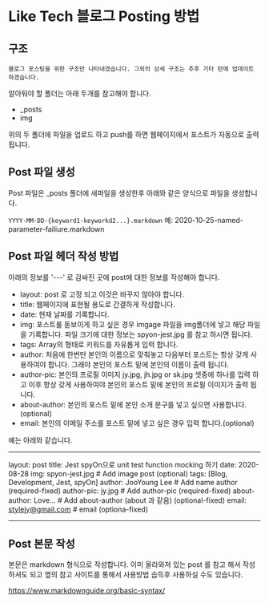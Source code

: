 # Like Tech 블로그 Posting 방법

## 구조

`블로그 포스팅을 위한 구조만 나타내겠습니다. 그외의 상세 구조는 추후 기타 란에 업데이트 하겠습니다.`

알아둬야 할 폴더는 아래 두개를 참고해야 합니다.

- \_posts
- img

위의 두 폴더에 파일을 업로드 하고 push를 하면 웹페이지에서 포스트가 자동으로 출력 됩니다.

## Post 파일 생성

Post 파일은 \_posts 폴더에 새파일을 생성한후 아래와 같은 양식으로 파일을 생성합니다.

`YYYY-MM-DD-{keyword1-keyworkd2...}.markdown`
예: 2020-10-25-named-parameter-failiure.markdown

## Post 파일 헤더 작성 방법

아래의 정보를 '---' 로 감싸진 곳에 post에 대한 정보를 작성해야 합니다.

- layout: post 로 고정 되고 이것은 바꾸지 않아야 합니다.
- title: 웹페이지에 표현될 용도로 간결하게 작성합니다.
- date: 현재 날짜를 기록합니다.
- img: 포스트롤 돋보이게 하고 싶은 경우 imgage 파일을 img폴더에 넣고 해당 파일을 기록합니다. 파일 크기에 대한 정보는 spyon-jest.jpg 를 참고 하시면 됩니다.
- tags: Array의 형태로 키워드를 자유롭게 입력 합니다.
- author: 처음에 한번만 본인의 이름으로 맞춰놓고 다음부터 포스트는 항상 갖게 사용하여야 합니다. 그래야 본인의 포스트 밑에 본인의 이름이 출력 됩니다.
- author-pic: 본인의 프로필 이미지 jy.jpg, jh.jpg or sk.jpg 셋중에 하나를 입력 하고 이후 항상 갖게 사용하여야 본인의 포스트 밑에 본인의 프로필 이미지가 출력 됩니다.
- about-author: 본인의 포스트 밑에 본인 소개 문구를 넣고 싶으면 사용합니다.(optional)
- email: 본인의 이메일 주소를 포스트 밑에 넣고 싶은 경우 입력 합니다.(optional)

예는 아래와 같습니다.

---

layout: post
title: Jest spyOn으로 unit test function mocking 하기
date: 2020-08-28
img: spyon-jest.jpg # Add image post (optional)
tags: [Blog, Development, Jest, spyOn]
author: JooYoung Lee # Add name author (required-fixed)
author-pic: jy.jpg # Add author-pic (required-fixed)
about-author: Love... # Add about-author (about 과 같음) (optional-fixed)
email: stylejy@gmail.com # email (optiona-fixed)

---

## Post 본문 작성

본문은 markdown 형식으로 작성합니다. 이미 올라와져 있는 post 를 참고 해서 작성하셔도 되고
옆의 참고 사이트를 통해서 사용방법 습득후 사용하실 수도 있습니다.

https://www.markdownguide.org/basic-syntax/
